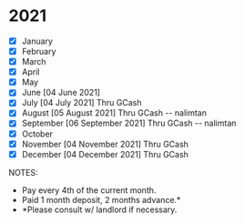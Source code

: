 # 2021
- [x] January
- [x] February
- [x] March
- [x] April
- [x] May
- [x] June [04 June 2021]
- [x] July [04 July 2021] Thru GCash
- [x] August [05 August 2021] Thru GCash -- nalimtan
- [x] September [06 September 2021] Thru GCash -- nalimtan
- [x] October
- [x] November [04 November 2021] Thru GCash
- [x] December [04 December 2021] Thru GCash

NOTES:
- Pay every 4th of the current month.
- Paid 1 month deposit, 2 months advance.*
- *Please consult w/ landlord if necessary.
